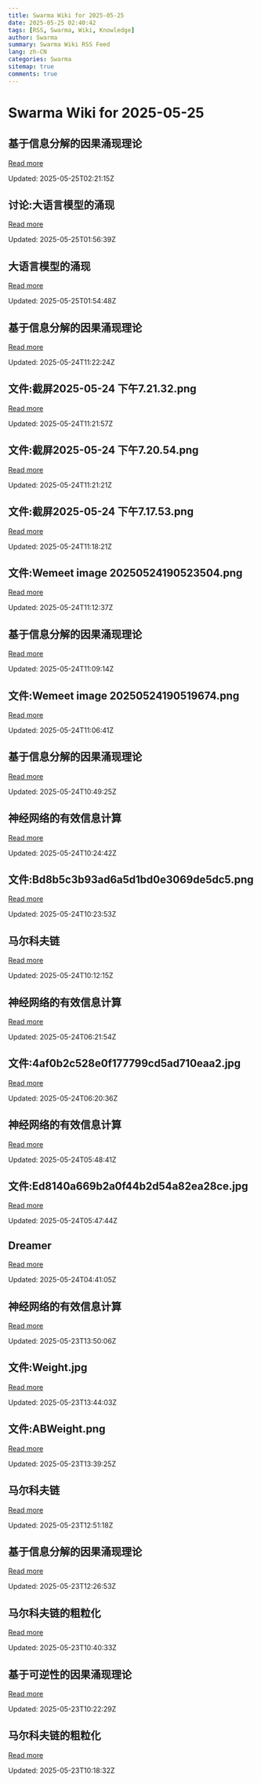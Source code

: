 ```yaml
---
title: Swarma Wiki for 2025-05-25
date: 2025-05-25 02:40:42
tags: [RSS, Swarma, Wiki, Knowledge]
author: Swarma
summary: Swarma Wiki RSS Feed
lang: zh-CN
categories: Swarma
sitemap: true
comments: true
---
```


# Swarma Wiki for 2025-05-25

## 基于信息分解的因果涌现理论
[Read more](https://wiki.swarma.org/index.php?title=%E5%9F%BA%E4%BA%8E%E4%BF%A1%E6%81%AF%E5%88%86%E8%A7%A3%E7%9A%84%E5%9B%A0%E6%9E%9C%E6%B6%8C%E7%8E%B0%E7%90%86%E8%AE%BA&diff=44126&oldid=44119)

Updated: 2025-05-25T02:21:15Z

## 讨论:大语言模型的涌现
[Read more](https://wiki.swarma.org/index.php?title=%E8%AE%A8%E8%AE%BA:%E5%A4%A7%E8%AF%AD%E8%A8%80%E6%A8%A1%E5%9E%8B%E7%9A%84%E6%B6%8C%E7%8E%B0&diff=44125&oldid=44046)

Updated: 2025-05-25T01:56:39Z

## 大语言模型的涌现
[Read more](https://wiki.swarma.org/index.php?title=%E5%A4%A7%E8%AF%AD%E8%A8%80%E6%A8%A1%E5%9E%8B%E7%9A%84%E6%B6%8C%E7%8E%B0&diff=44124&oldid=44044)

Updated: 2025-05-25T01:54:48Z

## 基于信息分解的因果涌现理论
[Read more](https://wiki.swarma.org/index.php?title=%E5%9F%BA%E4%BA%8E%E4%BF%A1%E6%81%AF%E5%88%86%E8%A7%A3%E7%9A%84%E5%9B%A0%E6%9E%9C%E6%B6%8C%E7%8E%B0%E7%90%86%E8%AE%BA&diff=44119&oldid=44114)

Updated: 2025-05-24T11:22:24Z

## 文件:截屏2025-05-24 下午7.21.32.png
[Read more](https://wiki.swarma.org/index.php?title=%E6%96%87%E4%BB%B6:%E6%88%AA%E5%B1%8F2025-05-24_%E4%B8%8B%E5%8D%887.21.32.png&diff=44118&oldid=0)

Updated: 2025-05-24T11:21:57Z

## 文件:截屏2025-05-24 下午7.20.54.png
[Read more](https://wiki.swarma.org/index.php?title=%E6%96%87%E4%BB%B6:%E6%88%AA%E5%B1%8F2025-05-24_%E4%B8%8B%E5%8D%887.20.54.png&diff=44117&oldid=0)

Updated: 2025-05-24T11:21:21Z

## 文件:截屏2025-05-24 下午7.17.53.png
[Read more](https://wiki.swarma.org/index.php?title=%E6%96%87%E4%BB%B6:%E6%88%AA%E5%B1%8F2025-05-24_%E4%B8%8B%E5%8D%887.17.53.png&diff=44116&oldid=0)

Updated: 2025-05-24T11:18:21Z

## 文件:Wemeet image 20250524190523504.png
[Read more](https://wiki.swarma.org/index.php?title=%E6%96%87%E4%BB%B6:Wemeet_image_20250524190523504.png&diff=44115&oldid=0)

Updated: 2025-05-24T11:12:37Z

## 基于信息分解的因果涌现理论
[Read more](https://wiki.swarma.org/index.php?title=%E5%9F%BA%E4%BA%8E%E4%BF%A1%E6%81%AF%E5%88%86%E8%A7%A3%E7%9A%84%E5%9B%A0%E6%9E%9C%E6%B6%8C%E7%8E%B0%E7%90%86%E8%AE%BA&diff=44114&oldid=44110)

Updated: 2025-05-24T11:09:14Z

## 文件:Wemeet image 20250524190519674.png
[Read more](https://wiki.swarma.org/index.php?title=%E6%96%87%E4%BB%B6:Wemeet_image_20250524190519674.png&diff=44111&oldid=0)

Updated: 2025-05-24T11:06:41Z

## 基于信息分解的因果涌现理论
[Read more](https://wiki.swarma.org/index.php?title=%E5%9F%BA%E4%BA%8E%E4%BF%A1%E6%81%AF%E5%88%86%E8%A7%A3%E7%9A%84%E5%9B%A0%E6%9E%9C%E6%B6%8C%E7%8E%B0%E7%90%86%E8%AE%BA&diff=44110&oldid=44085)

Updated: 2025-05-24T10:49:25Z

## 神经网络的有效信息计算
[Read more](https://wiki.swarma.org/index.php?title=%E7%A5%9E%E7%BB%8F%E7%BD%91%E7%BB%9C%E7%9A%84%E6%9C%89%E6%95%88%E4%BF%A1%E6%81%AF%E8%AE%A1%E7%AE%97&diff=44104&oldid=44100)

Updated: 2025-05-24T10:24:42Z

## 文件:Bd8b5c3b93ad6a5d1bd0e3069de5dc5.png
[Read more](https://wiki.swarma.org/index.php?title=%E6%96%87%E4%BB%B6:Bd8b5c3b93ad6a5d1bd0e3069de5dc5.png&diff=44102&oldid=0)

Updated: 2025-05-24T10:23:53Z

## 马尔科夫链
[Read more](https://wiki.swarma.org/index.php?title=%E9%A9%AC%E5%B0%94%E7%A7%91%E5%A4%AB%E9%93%BE&diff=44101&oldid=44086)

Updated: 2025-05-24T10:12:15Z

## 神经网络的有效信息计算
[Read more](https://wiki.swarma.org/index.php?title=%E7%A5%9E%E7%BB%8F%E7%BD%91%E7%BB%9C%E7%9A%84%E6%9C%89%E6%95%88%E4%BF%A1%E6%81%AF%E8%AE%A1%E7%AE%97&diff=44100&oldid=44097)

Updated: 2025-05-24T06:21:54Z

## 文件:4af0b2c528e0f177799cd5ad710eaa2.jpg
[Read more](https://wiki.swarma.org/index.php?title=%E6%96%87%E4%BB%B6:4af0b2c528e0f177799cd5ad710eaa2.jpg&diff=44098&oldid=0)

Updated: 2025-05-24T06:20:36Z

## 神经网络的有效信息计算
[Read more](https://wiki.swarma.org/index.php?title=%E7%A5%9E%E7%BB%8F%E7%BD%91%E7%BB%9C%E7%9A%84%E6%9C%89%E6%95%88%E4%BF%A1%E6%81%AF%E8%AE%A1%E7%AE%97&diff=44097&oldid=44090)

Updated: 2025-05-24T05:48:41Z

## 文件:Ed8140a669b2a0f44b2d54a82ea28ce.jpg
[Read more](https://wiki.swarma.org/index.php?title=%E6%96%87%E4%BB%B6:Ed8140a669b2a0f44b2d54a82ea28ce.jpg&diff=44095&oldid=0)

Updated: 2025-05-24T05:47:44Z

## Dreamer
[Read more](https://wiki.swarma.org/index.php?title=Dreamer&diff=44094&oldid=43982)

Updated: 2025-05-24T04:41:05Z

## 神经网络的有效信息计算
[Read more](https://wiki.swarma.org/index.php?title=%E7%A5%9E%E7%BB%8F%E7%BD%91%E7%BB%9C%E7%9A%84%E6%9C%89%E6%95%88%E4%BF%A1%E6%81%AF%E8%AE%A1%E7%AE%97&diff=44090&oldid=43860)

Updated: 2025-05-23T13:50:06Z

## 文件:Weight.jpg
[Read more](https://wiki.swarma.org/index.php?title=%E6%96%87%E4%BB%B6:Weight.jpg&diff=44088&oldid=0)

Updated: 2025-05-23T13:44:03Z

## 文件:ABWeight.png
[Read more](https://wiki.swarma.org/index.php?title=%E6%96%87%E4%BB%B6:ABWeight.png&diff=44087&oldid=0)

Updated: 2025-05-23T13:39:25Z

## 马尔科夫链
[Read more](https://wiki.swarma.org/index.php?title=%E9%A9%AC%E5%B0%94%E7%A7%91%E5%A4%AB%E9%93%BE&diff=44086&oldid=44069)

Updated: 2025-05-23T12:51:18Z

## 基于信息分解的因果涌现理论
[Read more](https://wiki.swarma.org/index.php?title=%E5%9F%BA%E4%BA%8E%E4%BF%A1%E6%81%AF%E5%88%86%E8%A7%A3%E7%9A%84%E5%9B%A0%E6%9E%9C%E6%B6%8C%E7%8E%B0%E7%90%86%E8%AE%BA&diff=44085&oldid=43645)

Updated: 2025-05-23T12:26:53Z

## 马尔科夫链的粗粒化
[Read more](https://wiki.swarma.org/index.php?title=%E9%A9%AC%E5%B0%94%E7%A7%91%E5%A4%AB%E9%93%BE%E7%9A%84%E7%B2%97%E7%B2%92%E5%8C%96&diff=44084&oldid=44080)

Updated: 2025-05-23T10:40:33Z

## 基于可逆性的因果涌现理论
[Read more](https://wiki.swarma.org/index.php?title=%E5%9F%BA%E4%BA%8E%E5%8F%AF%E9%80%86%E6%80%A7%E7%9A%84%E5%9B%A0%E6%9E%9C%E6%B6%8C%E7%8E%B0%E7%90%86%E8%AE%BA&diff=44081&oldid=44004)

Updated: 2025-05-23T10:22:29Z

## 马尔科夫链的粗粒化
[Read more](https://wiki.swarma.org/index.php?title=%E9%A9%AC%E5%B0%94%E7%A7%91%E5%A4%AB%E9%93%BE%E7%9A%84%E7%B2%97%E7%B2%92%E5%8C%96&diff=44080&oldid=44076)

Updated: 2025-05-23T10:18:32Z

